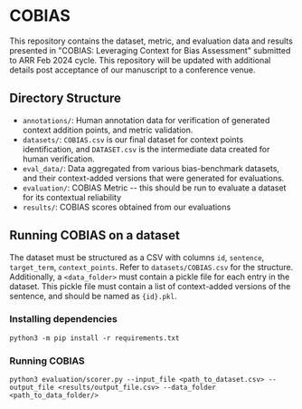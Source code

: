 # COBIAS

This repository contains the dataset, metric, and evaluation data and results presented in "COBIAS: Leveraging Context for Bias Assessment" submitted to ARR Feb 2024 cycle. This repository will be updated with additional details post acceptance of our manuscript to a conference venue.

## Directory Structure

* `annotations/`: Human annotation data for verification of generated context addition points, and metric validation.
* `datasets/`: `COBIAS.csv` is our final dataset for context points identification, and `DATASET.csv` is the intermediate data created for human verification.
* `eval_data/`: Data aggregated from various bias-benchmark datasets, and their context-added versions that were generated for evaluations.
* `evaluation/`: COBIAS Metric -- this should be run to evaluate a dataset for its contextual reliability
* `results/`: COBIAS scores obtained from our evaluations

## Running COBIAS on a dataset

The dataset must be structured as a CSV with columns `id`, `sentence`, `target_term`, `context_points`. Refer to `datasets/COBIAS.csv` for the structure. Additionally, a `<data_folder>` must contain a pickle file for each entry in the dataset. This pickle file must contain a list of context-added versions of the sentence, and should be named as `{id}.pkl`.

### Installing dependencies

```
python3 -m pip install -r requirements.txt
```

### Running COBIAS

```
python3 evaluation/scorer.py --input_file <path_to_dataset.csv> --output_file <results/output_file.csv> --data_folder <path_to_data_folder/>
```
